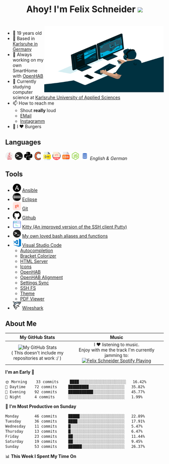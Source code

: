 <h1 align="center">Ahoy! I'm Felix Schneider</a> <img src="https://github.com/blackcater/blackcater/raw/master/images/Hi.gif" height="32" /></h1>

<br/>


<img align="right" alt="GIF" src="./pictures/code.gif" width="380" height="210" />

- 🎇 19 years old
- 🚀 Based in [Karlsruhe in Germany](https://goo.gl/maps/unW9bkUYoSNktofa8)
- 🔭 Always working on my own SmartHome with [OpenHAB](https://www.openhab.org/)
- 📖 Currently studying computer science at [Karlsruhe University of Applied Sciences](https://www.hs-karlsruhe.de/en/)
- 📫 How to reach me
  - Shout **really** loud
  - [EMail](mailto:fs@felix-schneider.org)
  - [Instagramm](https://www.instagram.com/felix.schndr/)
- 🍔 I ♥ Burgers


## Languages

[<img width="26px" src="./pictures/java.svg">](https://en.wikipedia.org/wiki/Java_Development_Kit)
[<img width="26px" src="./pictures/terminal.png">](https://en.wikipedia.org/wiki/Bash_(Unix_shell))
[<img width="26px" src="./pictures/python.svg">](https://en.wikipedia.org/wiki/Python_(programming_language))
[<img width="26px" src="./pictures/c.svg">](https://en.wikipedia.org/wiki/C_(programming_language))
[<img width="26px" src="./pictures/c++.svg">](https://en.wikipedia.org/wiki/C%2B%2B?)
[<img width="26px" src="./pictures/html.svg">](https://en.wikipedia.org/wiki/HTML)
[<img width="26px" src="./pictures/css.svg">](https://en.wikipedia.org/wiki/CSS/)
[<img width="26px" src="./pictures/js.svg">](https://en.wikipedia.org/wiki/JavaScript)
[<img width="26px" src="./pictures/sql.png">](https://en.wikipedia.org/wiki/SQL)
*English & German*


## Tools
- [<img width="26px" src="./pictures/ansible.svg">](https://www.ansible.com/) [Ansible](https://www.ansible.com/)
- [<img width="26px" src="./pictures/eclipseide.svg">](https://www.eclipse.org/) [Eclipse](https://www.eclipse.org/)
- [<img width="26px" src="./pictures/git.svg">](https://git-scm.com/) [Git](https://git-scm.com/)
- [<img width="26px" src="./pictures/github.svg">](https://github.com/) [Github](https://github.com/)
- [<img width="26px" src="./pictures/kitty.svg">](http://www.9bis.net/kitty/#!index.md) [Kitty (An improved version of the SSH client Putty)](http://www.9bis.net/kitty/#!index.md)
- [<img width="26px" src="./pictures/terminal.png">](https://github.com/Trysupe/bashrc) [My own loved bash aliases and functions](https://github.com/Trysupe/bashrc)
- [<img width="26px" src="./pictures/vscode.png">](https://code.visualstudio.com/) [Visual Studio Code](https://code.visualstudio.com/)
  - [Autocompletion](https://marketplace.visualstudio.com/items?itemName=TabNine.tabnine-vscode)
  - [Bracket Colorizer](https://marketplace.visualstudio.com/items?itemName=CoenraadS.bracket-pair-colorizer-2)
  - [HTML Server](https://marketplace.visualstudio.com/items?itemName=ritwickdey.LiveServer)
  - [Icons](https://marketplace.visualstudio.com/items?itemName=vscode-icons-team.vscode-icons)
  - [OpenHAB](https://marketplace.visualstudio.com/items?itemName=openhab.openhab)
  - [OpenHAB Alignment](https://marketplace.visualstudio.com/items?itemName=max-beckenbauer.oh-alignment-tool)
  - [Settings Sync](https://marketplace.visualstudio.com/items?itemName=Shan.code-settings-sync)
  - [SSH FS](https://marketplace.visualstudio.com/items?itemName=Kelvin.vscode-sshfs)
  - [Theme](https://marketplace.visualstudio.com/items?itemName=Equinusocio.vsc-material-theme)
  - [PDF Viewer](https://marketplace.visualstudio.com/items?itemName=tomoki1207.pdf)
- [<img width="26px" src="./pictures/wireshark.svg">](https://www.wireshark.org/) [Wireshark](https://www.wireshark.org/)


## About Me
|                                                                                                                              **My GitHub Stats**                                                                                                                               |                                                                                                                     **Music**                                                                                                                      |
| :----------------------------------------------------------------------------------------------------------------------------------------------------------------------------------------------------------------------------------------------------------------------------: | :------------------------------------------------------------------------------------------------------------------------------------------------------------------------------------------------------------------------------------------------: |
| <img alt="My GitHub Stats" src="https://github-readme-stats.codestackr.vercel.app/api?username=Trysupe&show_icons=true&hide_border=true&theme=radical&hide=stars&count_private=true&hide_title=true" width="700" /> <br /> ( This doesn't include my repositories at work :/ ) | I ♥ listening to music.  <br /> Enjoy with me the track I'm currently jamming to: [<img src="https://novatorem.trysupe.vercel.app/api/spotify" alt="Felix Schneider Spotify Playing" width="350" />](https://open.spotify.com/user/outside-120-de) |

<!--START_SECTION:waka-->
**I'm an Early 🐤** 

```text
🌞 Morning    33 commits     ████░░░░░░░░░░░░░░░░░░░░░   16.42% 
🌆 Daytime    72 commits     █████████░░░░░░░░░░░░░░░░   35.82% 
🌃 Evening    92 commits     ███████████░░░░░░░░░░░░░░   45.77% 
🌙 Night      4 commits      ░░░░░░░░░░░░░░░░░░░░░░░░░   1.99%

```
📅 **I'm Most Productive on Sunday** 

```text
Monday       46 commits     █████░░░░░░░░░░░░░░░░░░░░   22.89% 
Tuesday      36 commits     ████░░░░░░░░░░░░░░░░░░░░░   17.91% 
Wednesday    11 commits     █░░░░░░░░░░░░░░░░░░░░░░░░   5.47% 
Thursday     13 commits     █░░░░░░░░░░░░░░░░░░░░░░░░   6.47% 
Friday       23 commits     ██░░░░░░░░░░░░░░░░░░░░░░░   11.44% 
Saturday     19 commits     ██░░░░░░░░░░░░░░░░░░░░░░░   9.45% 
Sunday       53 commits     ██████░░░░░░░░░░░░░░░░░░░   26.37%

```


📊 **This Week I Spent My Time On** 

```text
```


<!--END_SECTION:waka-->
